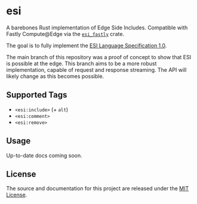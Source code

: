 # esi

A barebones Rust implementation of Edge Side Includes. Compatible with Fastly Compute@Edge via the [`esi_fastly`](https://docs.rs/esi_fastly) crate.

The goal is to fully implement the [ESI Language Specification 1.0](https://www.w3.org/TR/esi-lang/).

The main branch of this repository was a proof of concept to show that ESI is possible at the edge. This branch aims to be a more robust
implementation, capable of request and response streaming. The API will likely change as this becomes possible.

## Supported Tags

- `<esi:include>` (+ `alt`)
- `<esi:comment>`
- `<esi:remove>`

## Usage

Up-to-date docs coming soon.

## License

The source and documentation for this project are released under the [MIT License](LICENSE).
